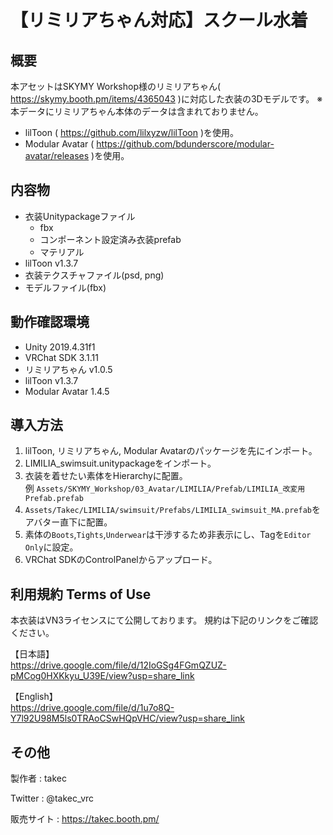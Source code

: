# 【リミリアちゃん対応】スクール水着

## 概要
本アセットはSKYMY Workshop様のリミリアちゃん( https://skymy.booth.pm/items/4365043 )に対応した衣装の3Dモデルです。
※本データにリミリアちゃん本体のデータは含まれておりません。

* lilToon ( https://github.com/lilxyzw/lilToon )を使用。
* Modular Avatar ( https://github.com/bdunderscore/modular-avatar/releases )を使用。

## 内容物
* 衣装Unitypackageファイル
  * fbx
  * コンポーネント設定済み衣装prefab
  * マテリアル
* lilToon v1.3.7
* 衣装テクスチャファイル(psd, png)
* モデルファイル(fbx)

## 動作確認環境
* Unity 2019.4.31f1
* VRChat SDK 3.1.11
* リミリアちゃん v1.0.5
* lilToon v1.3.7
* Modular Avatar 1.4.5

## 導入方法
1. lilToon, リミリアちゃん, Modular Avatarのパッケージを先にインポート。
2. LIMILIA_swimsuit.unitypackageをインポート。
3. 衣装を着せたい素体をHierarchyに配置。  
   例 `Assets/SKYMY_Workshop/03_Avatar/LIMILIA/Prefab/LIMILIA_改変用Prefab.prefab`
4. `Assets/Takec/LIMILIA/swimsuit/Prefabs/LIMILIA_swimsuit_MA.prefab`をアバター直下に配置。
5. 素体の`Boots`,`Tights`,`Underwear`は干渉するため非表示にし、Tagを`Editor Only`に設定。
6. VRChat SDKのControlPanelからアップロード。

## 利用規約 Terms of Use
本衣装はVN3ライセンスにて公開しております。
規約は下記のリンクをご確認ください。

【日本語】  
https://drive.google.com/file/d/12IoGSg4FGmQZUZ-pMCog0HXKkyu_U39E/view?usp=share_link

【English】  
https://drive.google.com/file/d/1u7o8Q-Y7l92U98M5ls0TRAoCSwHQpVHC/view?usp=share_link

## その他
製作者
: takec

Twitter
: @takec_vrc

販売サイト
: https://takec.booth.pm/